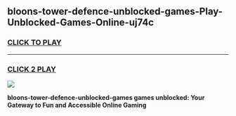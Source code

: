 
## bloons-tower-defence-unblocked-games-Play-Unblocked-Games-Online-uj74c
<h3>
<a href="https://premium76.site?title=bloons-tower-defence-unblocked-games&ref=25A">CLICK TO PLAY</a></h3>
<hr>

<h3>
<a href="https://premium76.site?title=bloons-tower-defence-unblocked-games&ref=25A">CLICK 2 PLAY</a>
  
</h3>

<a href="https://premium76.site?title=bloons-tower-defence-unblocked-games&ref=25A"><img src="https://clearcache.store/games.png"></a>


**bloons-tower-defence-unblocked-games games unblocked: Your Gateway to Fun and Accessible Online Gaming**
